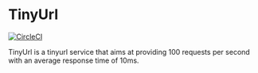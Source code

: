 # TinyUrl

[![CircleCI](https://circleci.com/gh/vishal9950/TinyUrl/tree/master.svg?style=svg)](https://circleci.com/gh/vishal9950/TinyUrl/tree/master)

TinyUrl is a tinyurl service that aims at providing 100 requests per second with an average response time of 10ms.
